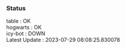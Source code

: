 ### Status


table : OK  
hogwarts : OK  
icy-bot : DOWN  
Latest Update : 2023-07-29 08:08:25.830078
